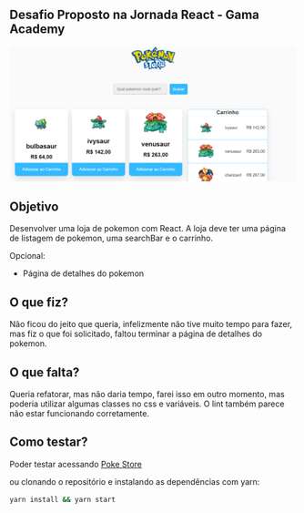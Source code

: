 ## Desafio Proposto na Jornada React - Gama Academy

![screenshot](screenshot.png)

## Objetivo
Desenvolver uma loja de pokemon com React. A loja deve ter uma página de listagem de pokemon, uma searchBar e o carrinho.

Opcional:
- Página de detalhes do pokemon

## O que fiz?
Não ficou do jeito que queria, infelizmente não tive muito tempo para fazer, mas fiz o que foi solicitado, faltou terminar a página de detalhes do pokemon.

## O que falta?
Queria refatorar, mas não daria tempo, farei isso em outro momento, mas poderia utilizar algumas classes no css e variáveis.
O lint também parece não estar funcionando corretamente.

## Como testar?
Poder testar acessando [Poke Store](https://pokestore-coral.vercel.app/)

ou clonando o repositório e instalando as
dependências com yarn:

```bash
yarn install && yarn start
```